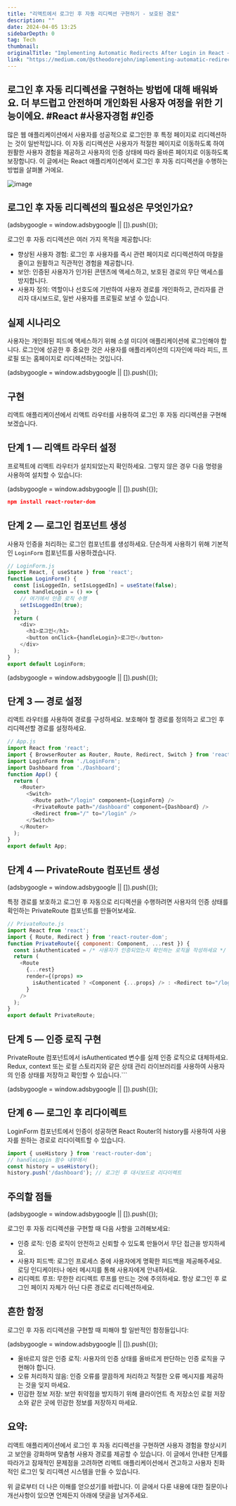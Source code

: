 ```yaml
---
title: "리액트에서 로그인 후 자동 리디렉션 구현하기 - 보호된 경로"
description: ""
date: 2024-04-05 13:25
sidebarDepth: 0
tag: Tech
thumbnail: 
originalTitle: "Implementing Automatic Redirects After Login in React — Protected Routes"
link: "https://medium.com/@stheodorejohn/implementing-automatic-redirects-after-login-in-react-protected-routes-b5bac2056400"
---
```



## 로그인 후 자동 리디렉션을 구현하는 방법에 대해 배워봐요. 더 부드럽고 안전하며 개인화된 사용자 여정을 위한 기능이에요. #React #사용자경험 #인증

많은 웹 애플리케이션에서 사용자를 성공적으로 로그인한 후 특정 페이지로 리디렉션하는 것이 일반적입니다. 이 자동 리디렉션은 사용자가 적절한 페이지로 이동하도록 하여 원활한 사용자 경험을 제공하고 사용자의 인증 상태에 따라 올바른 페이지로 이동하도록 보장합니다. 이 글에서는 React 애플리케이션에서 로그인 후 자동 리디렉션을 수행하는 방법을 살펴볼 거에요.

![image](./img/ImplementingAutomaticRedirectsAfterLogininReactProtectedRoutes_0.png)

## 로그인 후 자동 리디렉션의 필요성은 무엇인가요?

<!-- ui-log 수평형 -->
<ins class="adsbygoogle"
  style="display:block"
  data-ad-client="ca-pub-4877378276818686"
  data-ad-slot="9743150776"
  data-ad-format="auto"
  data-full-width-responsive="true"></ins>
<component is="script">
(adsbygoogle = window.adsbygoogle || []).push({});
</component>

로그인 후 자동 리디렉션은 여러 가지 목적을 제공합니다:

- 향상된 사용자 경험: 로그인 후 사용자를 즉시 관련 페이지로 리디렉션하여 마찰을 줄이고 원활하고 직관적인 경험을 제공합니다.
- 보안: 인증된 사용자가 인가된 콘텐츠에 액세스하고, 보호된 경로의 무단 액세스를 방지합니다.
- 사용자 정의: 역할이나 선호도에 기반하여 사용자 경로를 개인화하고, 관리자를 관리자 대시보드로, 일반 사용자를 프로필로 보낼 수 있습니다.

## 실제 시나리오

사용자는 개인화된 피드에 액세스하기 위해 소셜 미디어 애플리케이션에 로그인해야 합니다. 로그인에 성공한 후 중요한 것은 사용자를 애플리케이션의 디자인에 따라 피드, 프로필 또는 홈페이지로 리디렉션하는 것입니다.

<!-- ui-log 수평형 -->
<ins class="adsbygoogle"
  style="display:block"
  data-ad-client="ca-pub-4877378276818686"
  data-ad-slot="9743150776"
  data-ad-format="auto"
  data-full-width-responsive="true"></ins>
<component is="script">
(adsbygoogle = window.adsbygoogle || []).push({});
</component>

## 구현

리액트 애플리케이션에서 리액트 라우터를 사용하여 로그인 후 자동 리디렉션을 구현해 보겠습니다.

## 단계 1 — 리액트 라우터 설정

프로젝트에 리액트 라우터가 설치되었는지 확인하세요. 그렇지 않은 경우 다음 명령을 사용하여 설치할 수 있습니다:

<!-- ui-log 수평형 -->
<ins class="adsbygoogle"
  style="display:block"
  data-ad-client="ca-pub-4877378276818686"
  data-ad-slot="9743150776"
  data-ad-format="auto"
  data-full-width-responsive="true"></ins>
<component is="script">
(adsbygoogle = window.adsbygoogle || []).push({});
</component>

```json
npm install react-router-dom
```

## 단계 2 — 로그인 컴포넌트 생성

사용자 인증을 처리하는 로그인 컴포넌트를 생성하세요. 단순하게 사용하기 위해 기본적인 `LoginForm` 컴포넌트를 사용하겠습니다.

```js
// LoginForm.js
import React, { useState } from 'react';
function LoginForm() {
  const [isLoggedIn, setIsLoggedIn] = useState(false);
  const handleLogin = () => {
    // 여기에서 인증 로직 수행
    setIsLoggedIn(true);
  };
  return (
    <div>
      <h1>로그인</h1>
      <button onClick={handleLogin}>로그인</button>
    </div>
  );
}
export default LoginForm;
```

<!-- ui-log 수평형 -->
<ins class="adsbygoogle"
  style="display:block"
  data-ad-client="ca-pub-4877378276818686"
  data-ad-slot="9743150776"
  data-ad-format="auto"
  data-full-width-responsive="true"></ins>
<component is="script">
(adsbygoogle = window.adsbygoogle || []).push({});
</component>

## 단계 3 — 경로 설정

리액트 라우터를 사용하여 경로를 구성하세요. 보호해야 할 경로를 정의하고 로그인 후 리디렉션할 경로를 설정하세요.

```js
// App.js
import React from 'react';
import { BrowserRouter as Router, Route, Redirect, Switch } from 'react-router-dom';
import LoginForm from './LoginForm';
import Dashboard from './Dashboard';
function App() {
  return (
    <Router>
      <Switch>
        <Route path="/login" component={LoginForm} />
        <PrivateRoute path="/dashboard" component={Dashboard} />
        <Redirect from="/" to="/login" />
      </Switch>
    </Router>
  );
}
export default App;
```

## 단계 4 — PrivateRoute 컴포넌트 생성

<!-- ui-log 수평형 -->
<ins class="adsbygoogle"
  style="display:block"
  data-ad-client="ca-pub-4877378276818686"
  data-ad-slot="9743150776"
  data-ad-format="auto"
  data-full-width-responsive="true"></ins>
<component is="script">
(adsbygoogle = window.adsbygoogle || []).push({});
</component>

특정 경로를 보호하고 로그인 후 자동으로 리디렉션을 수행하려면 사용자의 인증 상태를 확인하는 PrivateRoute 컴포넌트를 만들어보세요.

```js
// PrivateRoute.js
import React from 'react';
import { Route, Redirect } from 'react-router-dom';
function PrivateRoute({ component: Component, ...rest }) {
  const isAuthenticated = /* 사용자가 인증되었는지 확인하는 로직을 작성하세요 */ false;
  return (
    <Route
      {...rest}
      render={(props) =>
        isAuthenticated ? <Component {...props} /> : <Redirect to="/login" />
      }
    />
  );
}
export default PrivateRoute;
```

## 단계 5 — 인증 로직 구현

PrivateRoute 컴포넌트에서 isAuthenticated 변수를 실제 인증 로직으로 대체하세요. Redux, context 또는 로컬 스토리지와 같은 상태 관리 라이브러리를 사용하여 사용자의 인증 상태를 저장하고 확인할 수 있습니다.```

<!-- ui-log 수평형 -->
<ins class="adsbygoogle"
  style="display:block"
  data-ad-client="ca-pub-4877378276818686"
  data-ad-slot="9743150776"
  data-ad-format="auto"
  data-full-width-responsive="true"></ins>
<component is="script">
(adsbygoogle = window.adsbygoogle || []).push({});
</component>

## 단계 6 — 로그인 후 리다이렉트

LoginForm 컴포넌트에서 인증이 성공하면 React Router의 history를 사용하여 사용자를 원하는 경로로 리다이렉트할 수 있습니다.

```js
import { useHistory } from 'react-router-dom';
// handleLogin 함수 내부에서
const history = useHistory();
history.push('/dashboard'); // 로그인 후 대시보드로 리다이렉트
```

## 주의할 점들

<!-- ui-log 수평형 -->
<ins class="adsbygoogle"
  style="display:block"
  data-ad-client="ca-pub-4877378276818686"
  data-ad-slot="9743150776"
  data-ad-format="auto"
  data-full-width-responsive="true"></ins>
<component is="script">
(adsbygoogle = window.adsbygoogle || []).push({});
</component>

로그인 후 자동 리디렉션을 구현할 때 다음 사항을 고려해보세요:

- 인증 로직:
인증 로직이 안전하고 신뢰할 수 있도록 만들어서 무단 접근을 방지하세요.
- 사용자 피드백:
로그인 프로세스 중에 사용자에게 명확한 피드백을 제공해주세요. 로딩 인디케이터나 에러 메시지를 통해 사용자에게 안내하세요.
- 리디렉트 루프:
무한한 리디렉트 루프를 만드는 것에 주의하세요. 항상 로그인 후 로그인 페이지 자체가 아닌 다른 경로로 리디렉션하세요.

## 흔한 함정

로그인 후 자동 리디렉션을 구현할 때 피해야 할 일반적인 함정들입니다:

<!-- ui-log 수평형 -->
<ins class="adsbygoogle"
  style="display:block"
  data-ad-client="ca-pub-4877378276818686"
  data-ad-slot="9743150776"
  data-ad-format="auto"
  data-full-width-responsive="true"></ins>
<component is="script">
(adsbygoogle = window.adsbygoogle || []).push({});
</component>

- 올바르지 않은 인증 로직:
사용자의 인증 상태를 올바르게 판단하는 인증 로직을 구현해야 합니다.
- 오류 처리하지 않음:
인증 오류를 깔끔하게 처리하고 적절한 오류 메시지를 제공하는 것을 잊지 마세요.
- 민감한 정보 저장:
보안 취약점을 방지하기 위해 클라이언트 측 저장소인 로컬 저장소와 같은 곳에 민감한 정보를 저장하지 마세요.

## 요약:

리액트 애플리케이션에서 로그인 후 자동 리디렉션을 구현하면 사용자 경험을 향상시키고 보안을 강화하며 맞춤형 사용자 경로를 제공할 수 있습니다. 이 글에서 안내한 단계를 따라가고 잠재적인 문제점을 고려하면 리액트 애플리케이션에서 견고하고 사용자 친화적인 로그인 및 리디렉션 시스템을 만들 수 있습니다.

위 글로부터 더 나은 이해를 얻으셨기를 바랍니다. 이 글에서 다룬 내용에 대한 질문이나 개선사항이 있으면 언제든지 아래에 댓글을 남겨주세요.
